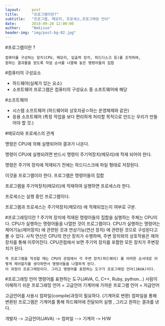 ```yaml
---
layout:     post
title:      "프로그램이란?"
subtitle:   "프로그램, 메모리, 프로세스,프로그래밍 언어"
date:       2018-09-28 12:00:00
author:     "Nekisse"
header-img: "img/post-bg-02.jpg"
---
```




#프로그램이란 ?

    컴퓨터를 구성하는 장치(CPU, 메모리, 입출력 장치, 하드디스크 등)를 조작하여,
    원하는 결과물을 얻도록 작업 순서를 나열해 놓은 명령어들의 집합



#컴퓨터의 구성요소

- 하드웨어(실체가 있는 요소)
- 소프트웨어
  프로그램은 컴퓨터의 구성요소 중 소프트웨어에 해당



#소프트웨어

- 시스템 소프트웨어  (하드웨어와 상호자굥ㅇ하는 운영체제와 같은)
- 응용 소프트웨어 (특정 작업을 보다 편리하게 처리할 목적으로 만드는 우리가 만들어야 할 것.)





#메모리와 프로세스의 관계

명령은 CPU에 의해 실행되어야 결과가 나온다.

명령이 CPU에 실행되려면 반드시 명령이 주기억장치(메모리)에 적재 되어야 한다.

명령은 주기억 장치에 적재되기 전에는 하드디스크에 파일 형태로 저장된다. 

이것을 프로그램이라 한다.  프로그램은 명령어들의 집합



프로그램을 주기억장치(메모리)에 적재하여 실행하면 프로세스라 한다.

프로세스는 실행 중인 프로그램이다.

프로그램과 프로세스는 주기억장치(메모리) 에 적재되었는지 여부로 구분.

#프로그래밍이란 ?
주기억 장치에 적재된 명령어들의 집합을 실행하는 주체는 CPU이다.
CPU가 실행하는 명령어들을 나열한 것이 프로그램이다.
CPU가 실행하는 명령어는 제어기능(제어장치) 에 관련된 것과 연상기능(연산 장치) 에 관련된 것으로 구성된다고 볼 수 있다.
사칙 연산은 CPU의 연산 장치가 수행하며, 주변 장치와의 상호작용은 제어 장치를 통해 이루어진다.
CPU관점에서 보면 주기억 장치를 포함한 모든 장치가 주변장치가 된다.

    즉 프로그램을 작성할 때는 CPU의 관점에서 각 주변 장치(하드웨어) 를 어떠한 순서대로 어떻게 제어할지를 생각하면서 명령어들을 나열하게 된다.
    이 과정이 프로그래밍이다. 그리고 명령어를 표현하는 도구가 프로그래밍 언어(JAVA)이다.
    
#프로그래밍 언어
명령어를 표현하는 도구(JAVA, C, C++, Ruby, python...)
사람이 이해하기 쉬운 프로그래밍 언어 = 고급언어
기계어에 가까운 프로그램 언어 = 저급언어

고급언어를 사용시   컴파일(compile)과정이 필요하다. (기계어로 변환)
컴파일을 통해 변환된 프로그램은 기계어를 통해 하드웨어에 전달되어 실행 , 그리고 원하는 결과를 낸다.

개발자 -> 고급언어(JAVA) ->   컴파일 --> 기계어 -> H/W


